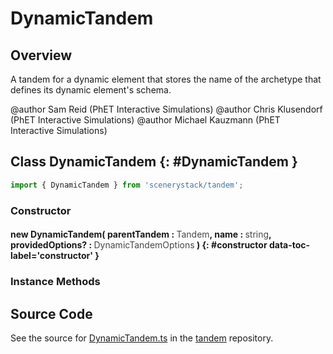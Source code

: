 # DynamicTandem

## Overview

A tandem for a dynamic element that stores the name of the archetype that defines its dynamic element's schema.

@author Sam Reid (PhET Interactive Simulations)
@author Chris Klusendorf (PhET Interactive Simulations)
@author Michael Kauzmann (PhET Interactive Simulations)

## Class DynamicTandem {: #DynamicTandem }


```js
import { DynamicTandem } from 'scenerystack/tandem';
```
### Constructor

#### new DynamicTandem( parentTandem : <span style="font-weight: 400; opacity: 80%;">Tandem</span>, name : <span style="font-weight: 400; opacity: 80%;">string</span>, providedOptions? : <span style="font-weight: 400; opacity: 80%;">DynamicTandemOptions</span> ) {: #constructor data-toc-label='constructor' }

### Instance Methods





## Source Code

See the source for [DynamicTandem.ts](https://github.com/phetsims/tandem/blob/main/js/DynamicTandem.ts) in the [tandem](https://github.com/phetsims/tandem) repository.
